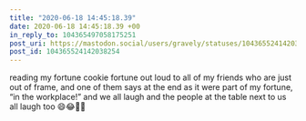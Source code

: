```yaml
---
title: "2020-06-18 14:45:18.39"
date: 2020-06-18 14:45:18.39 +00
in_reply_to: 104365497058175251
post_uri: https://mastodon.social/users/gravely/statuses/104365524142038254
post_id: 104365524142038254
---
```

reading my fortune cookie fortune out loud to all of my friends who are just out of frame, and one of them says at the end as it were part of my fortune, “in the workplace!” and we all laugh and the people at the table next to us all laugh too 😄😂🤣🥠


